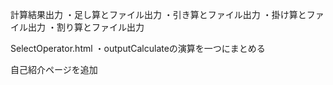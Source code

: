 計算結果出力
・足し算とファイル出力
・引き算とファイル出力
・掛け算とファイル出力
・割り算とファイル出力

SelectOperator.html
・outputCalculateの演算を一つにまとめる

自己紹介ページを追加
